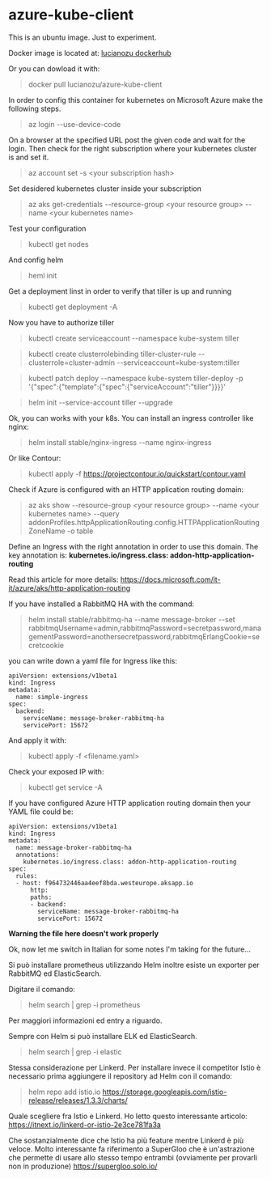# azure-kube-client

This is an ubuntu image. Just to experiment.

Docker image is located at:
[lucianozu dockerhub](https://hub.docker.com/r/lucianozu/azure-kube-client/)

Or you can dowload it with:

> docker pull lucianozu/azure-kube-client

In order to config this container for kubernetes on Microsoft Azure make the following steps.

> az login --use-device-code

On a browser at the specified URL post the given code and wait for the login. Then check for the right subscription where your kubernetes cluster is and set it.

> az account set -s \<your subscription hash\>

Set desidered kubernetes cluster inside your subscription

> az aks get-credentials --resource-group \<your resource group\> --name \<your kubernetes name\>

Test your configuration

> kubectl get nodes

And config helm

> heml init

Get a deployment linst in order to verify that tiller is up and running

> kubectl get deployment -A

Now you have to authorize tiller

> kubectl create serviceaccount --namespace kube-system tiller

> kubectl create clusterrolebinding tiller-cluster-rule --clusterrole=cluster-admin --serviceaccount=kube-system:tiller

> kubectl patch deploy --namespace kube-system tiller-deploy -p '{"spec":{"template":{"spec":{"serviceAccount":"tiller"}}}}'      

> helm init --service-account tiller --upgrade

Ok, you can works with your k8s. You can install an ingress controller like nginx:
> helm install stable/nginx-ingress --name nginx-ingress

Or like Contour:
> kubectl apply -f https://projectcontour.io/quickstart/contour.yaml

Check if Azure is configured with an HTTP application routing domain:
> az aks show --resource-group \<your resource group\> --name \<your kubernetes name\> --query addonProfiles.httpApplicationRouting.config.HTTPApplicationRoutingZoneName -o table

Define an Ingress with the right annotation in order to use this domain. The key annotation is:
**kubernetes.io/ingress.class: addon-http-application-routing**

Read this article for more details:
https://docs.microsoft.com/it-it/azure/aks/http-application-routing


If you have installed a RabbitMQ HA with the command:
> helm install stable/rabbitmq-ha --name message-broker  --set rabbitmqUsername=admin,rabbitmqPassword=secretpassword,managementPassword=anothersecretpassword,rabbitmqErlangCookie=secretcookie

you can write down a yaml file for Ingress like this:

    apiVersion: extensions/v1beta1
    kind: Ingress
    metadata:
      name: simple-ingress
    spec:
      backend:
        serviceName: message-broker-rabbitmq-ha
        servicePort: 15672

And apply it with:
> kubectl apply -f \<filename.yaml\>

Check your exposed IP with:
> kubectl get service -A

If you have configured Azure HTTP application routing domain then your YAML file could be:

    apiVersion: extensions/v1beta1
    kind: Ingress
    metadata:
      name: message-broker-rabbitmq-ha
      annotations:
        kubernetes.io/ingress.class: addon-http-application-routing
    spec:
      rules:
      - host: f964732446aa4eef8bda.westeurope.aksapp.io
          http:
          paths:
          - backend:
            serviceName: message-broker-rabbitmq-ha
            servicePort: 15672

**Warning the file here doesn't work properly**

Ok, now let me switch in Italian for some notes I'm taking for the future...

Si può installare prometheus utilizzando Helm inoltre esiste un exporter per RabbitMQ ed ElasticSearch.

Digitare il comando:
> helm search | grep -i prometheus

Per maggiori informazioni ed entry a riguardo.

Sempre con Helm si può installare ELK ed ElasticSearch.

> helm search | grep -i elastic

Stessa considerazione per Linkerd. Per installare invece il competitor Istio è necessario prima aggiungere il repository ad Helm con il comando:

> helm repo add istio.io https://storage.googleapis.com/istio-release/releases/1.3.3/charts/

Quale scegliere fra Istio e Linkerd. Ho letto questo interessante articolo:
https://itnext.io/linkerd-or-istio-2e3ce781fa3a

Che sostanzialmente dice che Istio ha più feature mentre Linkerd è più veloce. Molto interessante fa riferimento a SuperGloo che è un'astrazione che permette di usare allo stesso tempo entrambi (ovviamente per provarli non in produzione) https://supergloo.solo.io/

